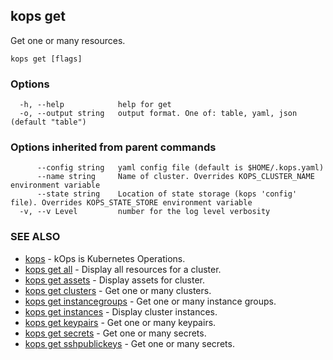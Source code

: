 
<!--- This file is automatically generated by make gen-cli-docs; changes should be made in the go CLI command code (under cmd/kops) -->

## kops get

Get one or many resources.

```
kops get [flags]
```

### Options

```
  -h, --help            help for get
  -o, --output string   output format. One of: table, yaml, json (default "table")
```

### Options inherited from parent commands

```
      --config string   yaml config file (default is $HOME/.kops.yaml)
      --name string     Name of cluster. Overrides KOPS_CLUSTER_NAME environment variable
      --state string    Location of state storage (kops 'config' file). Overrides KOPS_STATE_STORE environment variable
  -v, --v Level         number for the log level verbosity
```

### SEE ALSO

* [kops](kops.md)	 - kOps is Kubernetes Operations.
* [kops get all](kops_get_all.md)	 - Display all resources for a cluster.
* [kops get assets](kops_get_assets.md)	 - Display assets for cluster.
* [kops get clusters](kops_get_clusters.md)	 - Get one or many clusters.
* [kops get instancegroups](kops_get_instancegroups.md)	 - Get one or many instance groups.
* [kops get instances](kops_get_instances.md)	 - Display cluster instances.
* [kops get keypairs](kops_get_keypairs.md)	 - Get one or many keypairs.
* [kops get secrets](kops_get_secrets.md)	 - Get one or many secrets.
* [kops get sshpublickeys](kops_get_sshpublickeys.md)	 - Get one or many secrets.

